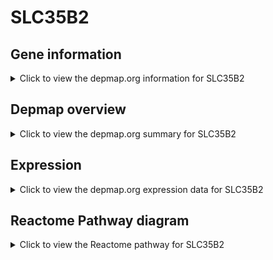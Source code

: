 <h1>SLC35B2</h1>

<h2>Gene information</h2>
<details>
  <summary>Click to view the depmap.org information for SLC35B2</summary>
  <p><a href="https://depmap.org/portal/gene/SLC35B2?tab=about" target="_BLANK">Open page in a new tab...</a></p>
  <iframe src="https://depmap.org/portal/gene/SLC35B2?tab=about" style="border:none;width:100%;height:800px"></iframe>
</details>

<h2>Depmap overview</h2>
<details>
  <summary>Click to view the depmap.org summary for SLC35B2</summary>
  <p><a href="https://depmap.org/portal/gene/SLC35B2?tab=overview" target="_BLANK">Open page in a new tab...</a></p>
  <iframe src="https://depmap.org/portal/gene/SLC35B2?tab=overview" style="border:none;width:100%;height:800px"></iframe>
</details>

<h2>Expression</h2>
<details>
  <summary>Click to view the depmap.org expression data for SLC35B2</summary>
  <p><a href="https://depmap.org/portal/gene/SLC35B2?tab=characterization" target="_BLANK">Open page in a new tab...</a></p>
  <iframe src="https://depmap.org/portal/gene/SLC35B2?tab=characterization" style="border:none;width:100%;height:800px"></iframe>
</details>



<h2>Reactome Pathway diagram</h2>
<details>
  <summary>Click to view the Reactome pathway for SLC35B2</summary>
  <p><a href="https://reactome.org/PathwayBrowser/#/R-HSA-727802" target="_BLANK">Open page in a new tab...</a></p>
  <p>Transport of nucleotide sugars</p>
<iframe src="https://reactome.org/PathwayBrowser/#/R-HSA-727802" style="border:none;width:100%;height:800px"></iframe>
</details>




